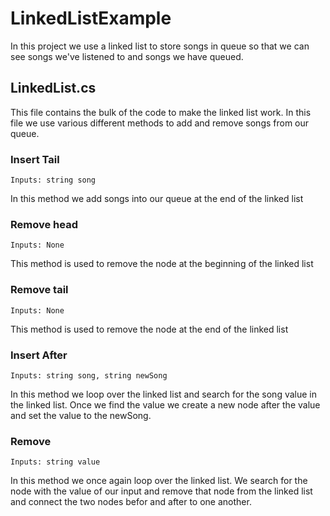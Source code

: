 ﻿# LinkedListExample
In this project we use a linked list to store songs in queue so that we can see songs we've listened to and songs we have queued.

## LinkedList.cs
This file contains the bulk of the code to make the linked list work. In this file we use various different methods to add and remove songs from our queue.

### Insert Tail
    Inputs: string song

In this method we add songs into our queue at the end of the linked list

### Remove head
    Inputs: None

This method is used to remove the node at the beginning of the linked list

### Remove tail
    Inputs: None

This method is used to remove the node at the end of the linked list

### Insert After
    Inputs: string song, string newSong

In this method we loop over the linked list and search for the song value in the linked list. Once we find the value we create a new node after the value and set the value to the newSong.

### Remove
    Inputs: string value

In this method we once again loop over the linked list. We search for the node with the value of our input and remove that node from the linked list and connect the two nodes befor and after to one another.